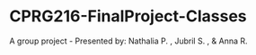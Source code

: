 # CPRG216-FinalProject-Classes
A group project - Presented by: Nathalia P. , Jubril S. , &amp; Anna R.

